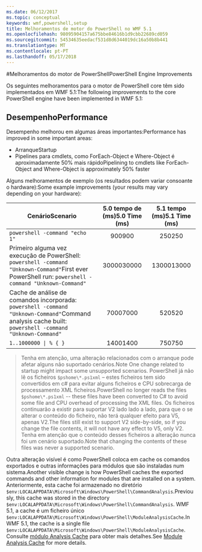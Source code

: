 ```yaml
---
ms.date: 06/12/2017
ms.topic: conceptual
keywords: wmf,powershell,setup
title: Melhoramentos de motor do PowerShell no WMF 5.1
ms.openlocfilehash: 98095904157a675bbe84616b1d9cbb22689cd059
ms.sourcegitcommit: 54534635eedacf531d8d6344019dc16a50b8b441
ms.translationtype: MT
ms.contentlocale: pt-PT
ms.lasthandoff: 05/17/2018
---
```

#<a name="powershell-engine-improvements"></a><span data-ttu-id="9db87-103">Melhoramentos do motor de PowerShell</span><span class="sxs-lookup"><span data-stu-id="9db87-103">PowerShell Engine Improvements</span></span>

<span data-ttu-id="9db87-104">Os seguintes melhoramentos para o motor de PowerShell core têm sido implementados em WMF 5.1:</span><span class="sxs-lookup"><span data-stu-id="9db87-104">The following improvements to the core PowerShell engine have been implemented in WMF 5.1:</span></span>


## <a name="performance"></a><span data-ttu-id="9db87-105">Desempenho</span><span class="sxs-lookup"><span data-stu-id="9db87-105">Performance</span></span> ##

<span data-ttu-id="9db87-106">Desempenho melhorou em algumas áreas importantes:</span><span class="sxs-lookup"><span data-stu-id="9db87-106">Performance has improved in some important areas:</span></span>

- <span data-ttu-id="9db87-107">Arranque</span><span class="sxs-lookup"><span data-stu-id="9db87-107">Startup</span></span>
- <span data-ttu-id="9db87-108">Pipelines para cmdlets, como ForEach-Object e Where-Object é aproximadamente 50% mais rápido</span><span class="sxs-lookup"><span data-stu-id="9db87-108">Pipelining to cmdlets like ForEach-Object and Where-Object is approximately 50% faster</span></span>

<span data-ttu-id="9db87-109">Alguns melhoramentos de exemplo (os resultados podem variar consoante o hardware):</span><span class="sxs-lookup"><span data-stu-id="9db87-109">Some example improvements (your results may vary depending on your hardware):</span></span>

| <span data-ttu-id="9db87-110">Cenário</span><span class="sxs-lookup"><span data-stu-id="9db87-110">Scenario</span></span> | <span data-ttu-id="9db87-111">5.0 tempo de (ms)</span><span class="sxs-lookup"><span data-stu-id="9db87-111">5.0 Time (ms)</span></span> | <span data-ttu-id="9db87-112">5.1 tempo (ms)</span><span class="sxs-lookup"><span data-stu-id="9db87-112">5.1 Time (ms)</span></span> |
| -------- | :---------------: | :---------------: |
| `powershell -command "echo 1"` | <span data-ttu-id="9db87-113">900</span><span class="sxs-lookup"><span data-stu-id="9db87-113">900</span></span> | <span data-ttu-id="9db87-114">250</span><span class="sxs-lookup"><span data-stu-id="9db87-114">250</span></span> |
| <span data-ttu-id="9db87-115">Primeiro alguma vez execução de PowerShell: `powershell -command "Unknown-Command"`</span><span class="sxs-lookup"><span data-stu-id="9db87-115">First ever PowerShell run: `powershell -command "Unknown-Command"`</span></span> | <span data-ttu-id="9db87-116">30000</span><span class="sxs-lookup"><span data-stu-id="9db87-116">30000</span></span> | <span data-ttu-id="9db87-117">13000</span><span class="sxs-lookup"><span data-stu-id="9db87-117">13000</span></span> |
| <span data-ttu-id="9db87-118">Cache de análise de comandos incorporada: `powershell -command "Unknown-Command"`</span><span class="sxs-lookup"><span data-stu-id="9db87-118">Command analysis cache built: `powershell -command "Unknown-Command"`</span></span> | <span data-ttu-id="9db87-119">7000</span><span class="sxs-lookup"><span data-stu-id="9db87-119">7000</span></span> | <span data-ttu-id="9db87-120">520</span><span class="sxs-lookup"><span data-stu-id="9db87-120">520</span></span> |
| <code>1..1000000 &#124; % { }</code> | <span data-ttu-id="9db87-121">1400</span><span class="sxs-lookup"><span data-stu-id="9db87-121">1400</span></span> | <span data-ttu-id="9db87-122">750</span><span class="sxs-lookup"><span data-stu-id="9db87-122">750</span></span> |

> <span data-ttu-id="9db87-123">Tenha em atenção, uma alteração relacionados com o arranque pode afetar alguns não suportado cenários.</span><span class="sxs-lookup"><span data-stu-id="9db87-123">Note One change related to startup might impact some unsupported scenarios.</span></span>
> <span data-ttu-id="9db87-124">PowerShell já não lê os ficheiros `$pshome\*.ps1xml` – estes ficheiros tem sido convertidos em c# para evitar alguns ficheiros e CPU sobrecarga de processamento XML ficheiros.</span><span class="sxs-lookup"><span data-stu-id="9db87-124">PowerShell no longer reads the files `$pshome\*.ps1xml` -- these files have been converted to C# to avoid some file and CPU overhead of processing the XML files.</span></span>
<span data-ttu-id="9db87-125">Os ficheiros continuarão a existir para suportar V2 lado lado a lado, para que o se alterar o conteúdo do ficheiro, não terá qualquer efeito para V5, apenas V2.</span><span class="sxs-lookup"><span data-stu-id="9db87-125">The files still exist to support V2 side-by-side, so if you change the file contents, it will not have any effect to V5, only V2.</span></span>
<span data-ttu-id="9db87-126">Tenha em atenção que o conteúdo desses ficheiros a alteração nunca foi um cenário suportado.</span><span class="sxs-lookup"><span data-stu-id="9db87-126">Note that changing the contents of these files was never a supported scenario.</span></span>

<span data-ttu-id="9db87-127">Outra alteração visível é como PowerShell coloca em cache os comandos exportados e outras informações para módulos que são instaladas num sistema.</span><span class="sxs-lookup"><span data-stu-id="9db87-127">Another visible change is how PowerShell caches the exported commands and other information for modules that are installed on a system.</span></span>
<span data-ttu-id="9db87-128">Anteriormente, esta cache foi armazenado no diretório `$env:LOCALAPPDATA\Microsoft\Windows\PowerShell\CommandAnalysis`.</span><span class="sxs-lookup"><span data-stu-id="9db87-128">Previously, this cache was stored in the directory `$env:LOCALAPPDATA\Microsoft\Windows\PowerShell\CommandAnalysis`.</span></span>
<span data-ttu-id="9db87-129">WMF 5.1, a cache é um ficheiro único `$env:LOCALAPPDATA\Microsoft\Windows\PowerShell\ModuleAnalysisCache`.</span><span class="sxs-lookup"><span data-stu-id="9db87-129">In WMF 5.1, the cache is a single file `$env:LOCALAPPDATA\Microsoft\Windows\PowerShell\ModuleAnalysisCache`.</span></span>
<span data-ttu-id="9db87-130">Consulte [módulo Analysis Cache](scenarios-features.md#module-analysis-cache) para obter mais detalhes.</span><span class="sxs-lookup"><span data-stu-id="9db87-130">See [Module Analysis Cache](scenarios-features.md#module-analysis-cache) for more details.</span></span>
